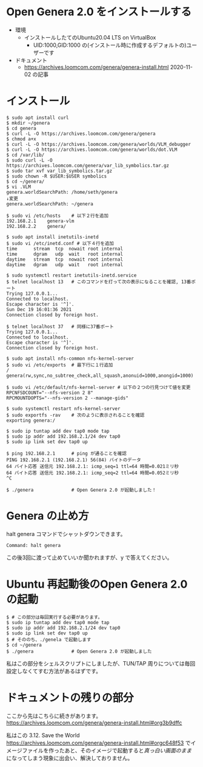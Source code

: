# Open Genera 2.0 をインストールする

- 環境
	- インストールしたてのUbuntu20.04 LTS on VirtualBox
		- UID:1000,GID:1000 の(インストール時に作成するデフォルトの)ユーザーです
- ドキュメント
	- https://archives.loomcom.com/genera/genera-install.html
		2020-11-02 の記事

# インストール

```
$ sudo apt install curl
$ mkdir ~/genera
$ cd genera
$ curl -L -O https://archives.loomcom.com/genera/genera
$ chmod a+x
$ curl -L -O https://archives.loomcom.com/genera/worlds/VLM_debugger
$ curl -L -O https://archives.loomcom.com/genera/worlds/dot.VLM
$ cd /var/lib/
$ sudo curl -L -O https://archives.loomcom.com/genera/var_lib_symbolics.tar.gz
$ sudo tar xvf var_lib_symbolics.tar.gz
$ sudo chown -R $USER:$USER symbolics
$ cd ~/genera/
$ vi .VLM 
genera.worldSearchPath: /home/seth/genera
↓変更
genera.worldSearchPath: ~/genera

$ sudo vi /etc/hosts	# 以下２行を追加
192.168.2.1    genera-vlm
192.168.2.2    genera/

$ sudo apt install inetutils-inetd
$ sudo vi /etc/inetd.conf # 以下４行を追加
time      stream  tcp  nowait root internal
time      dgram   udp  wait   root internal
daytime   stream  tcp  nowait root internal
daytime   dgram   udp  wait   root internal

$ sudo systemctl restart inetutils-inetd.service
$ telnet localhost 13	# このコマンドを打って次の表示になることを確認, 13番ポート
Trying 127.0.0.1...
Connected to localhost.
Escape character is '^]'.
Sun Dec 19 16:01:36 2021
Connection closed by foreign host.

$ telnet localhost 37	# 同様に37番ポート
Trying 127.0.0.1...
Connected to localhost.
Escape character is '^]'.
Connection closed by foreign host.

$ sudo apt install nfs-common nfs-kernel-server
$ sudo vi /etc/exports	# 最下行に１行追加
/       genera(rw,sync,no_subtree_check,all_squash,anonuid=1000,anongid=1000)

$ sudo vi /etc/default/nfs-kernel-server # 以下の２つの行見つけて値を変更
RPCNFSDCOUNT="--nfs-version 2 8"
RPCMOUNTDOPTS="--nfs-version 2 --manage-gids"

$ sudo systemctl restart nfs-kernel-server
$ sudo exportfs -rav	# 次のように表示されることを確認
exporting genera:/

$ sudo ip tuntap add dev tap0 mode tap
$ sudo ip addr add 192.168.2.1/24 dev tap0
$ sudo ip link set dev tap0 up

$ ping 192.168.2.1		# ping が通ることを確認
PING 192.168.2.1 (192.168.2.1) 56(84) バイトのデータ
64 バイト応答 送信元 192.168.2.1: icmp_seq=1 ttl=64 時間=0.021ミリ秒
64 バイト応答 送信元 192.168.2.1: icmp_seq=2 ttl=64 時間=0.052ミリ秒
^C

$ ./genera				# Open Genera 2.0 が起動しました！
```

# Genera の止め方

halt genera コマンドでシャットダウンできます。

```
Command: halt genera
```
この後3回に渡って止めていいか聞かれますが、y で答えてください。


# Ubuntu 再起動後のOpen Genera 2.0 の起動

```
$ # この部分は毎回実行する必要があります。
$ sudo ip tuntap add dev tap0 mode tap
$ sudo ip addr add 192.168.2.1/24 dev tap0
$ sudo ip link set dev tap0 up
$ # そののち、./genela で起動します
$ cd ~/genera
$ ./genera				# Open Genera 2.0 が起動しました
```

私はこの部分をシェルスクリプトにしましたが、TUN/TAP 周りについては毎回設定しなくてすむ方法があるはずです。

# ドキュメントの残りの部分

ここから先はこちらに続きがあります。
https://archives.loomcom.com/genera/genera-install.html#org3b9dffc

私はこの 3.12. Save the World
https://archives.loomcom.com/genera/genera-install.html#orgc648f53
でイメージファイルを作ったあと、そのイメージで起動すると*真っ白い画面のまま* になってしまう現象に出会い、解決しておりません。


